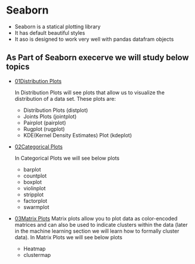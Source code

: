 # Seaborn 

*  Seaborn is a statical plotting library 
*  It has default beautiful styles 
*  It aso is designed to work very well with pandas datafram objects 


## As Part of Seaborn execerve we will study below topics

* [01Distribution Plots](https://github.com/sujitdhamale/Seaborn/blob/master/01%20Distribution%20Plots.ipynb)

   In Distribution Plots will see plots that allow us to visualize the distribution of a data set. These plots are:
    * Distribution Plots (distplot)
    * Joints Plots (jointplot)
    * Pairplot (pairplot)
    * Rugplot (rugplot)
    * KDE(Kernel Density Estimates)  Plot (kdeplot)

* [02Categorical Plots](https://github.com/sujitdhamale/Seaborn/blob/master/02%20Categorical%20Plots.ipynb)

  In Categorical Plots we will see below plots
    * barplot
    * countplot
    * boxplot
    * violinplot
    * stripplot
    * factorplot
    * swarmplot
* [03Matrix Plots](https://github.com/sujitdhamale/Seaborn/blob/master/03%20Matrix%20Plots.ipynb)
Matrix plots allow you to plot data as color-encoded matrices and can also be used to indicate clusters within the data (later in the machine learning section we will learn how to formally cluster data).
In Matrix Plots we will see below plots 
    * Heatmap
    * clustermap
   
